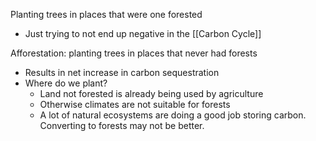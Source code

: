 Planting trees in places that were one forested
- Just trying to not end up negative in the [[Carbon Cycle]]

Afforestation: planting trees in places that never had forests
- Results in net increase in carbon sequestration
- Where do we plant?
	- Land not forested is already being used by agriculture
	- Otherwise climates are not suitable for forests
	- A lot of natural ecosystems are doing a good job storing carbon. Converting to forests may not be better.
